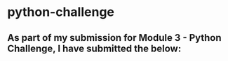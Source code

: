# python-challenge

As part of my submission for Module 3 - Python Challenge, I have submitted the below:
- 
